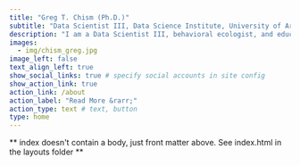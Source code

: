 ```yaml
---
title: "Greg T. Chism (Ph.D.)"
subtitle: "Data Scientist III, Data Science Institute, University of Arizona"
description: "I am a Data Scientist III, behavioral ecologist, and educator. I am passionate about telling stories through data. I accomplish this by leveraging my interdisciplinary background to provide an innovative approach to answering complex questions through data."
images:
  - img/chism_greg.jpg
image_left: false
text_align_left: true
show_social_links: true # specify social accounts in site config
show_action_link: true
action_link: /about
action_label: "Read More &rarr;"
action_type: text # text, button
type: home
---
```


** index doesn't contain a body, just front matter above.
See index.html in the layouts folder **
